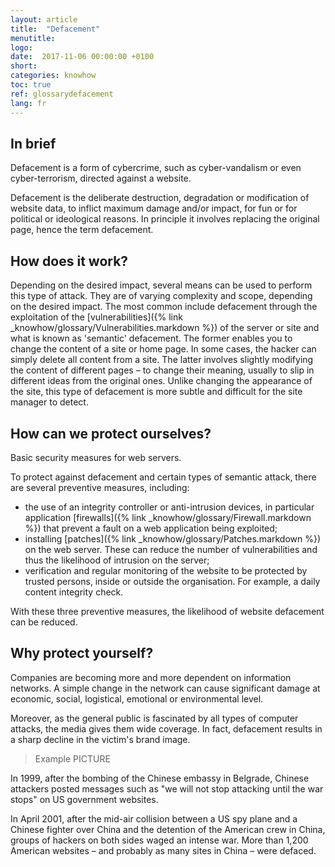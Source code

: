 ```yaml
---
layout: article
title:  "Defacement"
menutitle:
logo:
date:  2017-11-06 00:00:00 +0100
short:
categories: knowhow
toc: true
ref: glossarydefacement
lang: fr
---
```

## In brief
Defacement is a form of cybercrime, such as cyber-vandalism or even cyber-terrorism, directed against a website.

Defacement is the deliberate destruction, degradation or modification of website data, to inflict maximum damage and/or impact, for fun or for political or ideological reasons. In principle it involves replacing the original page, hence the term defacement.

## How does it work?
Depending on the desired impact, several means can be used to perform this type of attack. They are of varying complexity and scope, depending on the desired impact. The most common include defacement through the exploitation of the [vulnerabilities]({% link _knowhow/glossary/Vulnerabilities.markdown %}) of the server or site and what is known as 'semantic' defacement. The former enables you to change the content of a site or home page. In some cases, the hacker can simply delete all content from a site. The latter involves slightly modifying the content of different pages – to change their meaning, usually to slip in different ideas from the original ones. Unlike changing the appearance of the site, this type of defacement is more subtle and difficult for the site manager to detect.

## How can we protect ourselves?
Basic security measures for web servers.

To protect against defacement and certain types of semantic attack, there are several preventive measures, including:

* the use of an integrity controller or anti-intrusion devices, in particular application [firewalls]({% link _knowhow/glossary/Firewall.markdown %}) that prevent a fault on a web application being exploited;
* installing [patches]({% link _knowhow/glossary/Patches.markdown %}) on the web server. These can reduce the number of vulnerabilities and thus the likelihood of intrusion on the server;
* verification and regular monitoring of the website to be protected by trusted persons, inside or outside the organisation. For example, a daily content integrity check.

With these three preventive measures, the likelihood of website defacement can be reduced.

## Why protect yourself?
Companies are becoming more and more dependent on information networks. A simple change in the network can cause significant damage at economic, social, logistical, emotional or environmental level.

Moreover, as the general public is fascinated by all types of computer attacks, the media gives them wide coverage. In fact, defacement results in a sharp decline in the victim's brand image.

> Example PICTURE

In 1999, after the bombing of the Chinese embassy in Belgrade, Chinese attackers posted messages such as "we will not stop attacking until the war stops" on US government websites.

In April 2001, after the mid-air collision between a US spy plane and a Chinese fighter over China and the detention of the American crew in China, groups of hackers on both sides waged an intense war. More than 1,200 American websites – and probably as many sites in China – were defaced.
